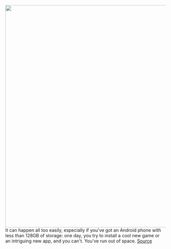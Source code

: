 <img src='https://cdn.vox-cdn.com/thumbor/9YVEp14TWQPDYoV97TLftJ_I55E=/0x0:2040x1360/1200x800/filters:focal(857x517:1183x843)/cdn.vox-cdn.com/uploads/chorus_image/image/70027683/acastro_180413_1777_android_0001.0.jpg' width='700px' /><br/>
It can happen all too easily, especially if you've got an Android phone with less than 128GB of storage: one day, you try to install a cool new game or an intriguing new app, and you can't. You've run out of space.
<a href='https://www.theverge.com/22738302/android-phone-storage-how-to'> Source <a/>